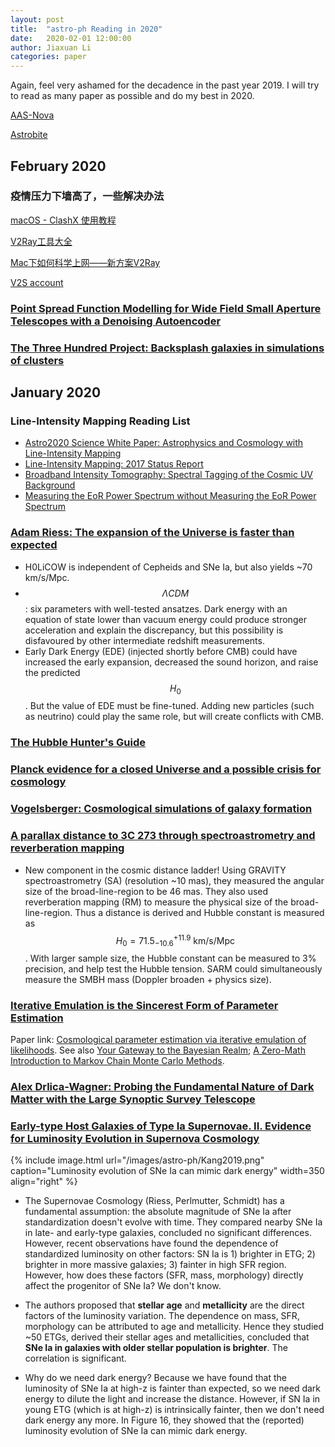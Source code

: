 ```yaml
---
layout: post
title:  "astro-ph Reading in 2020"
date:   2020-02-01 12:00:00
author: Jiaxuan Li
categories: paper
---
```

Again, feel very ashamed for the decadence in the past year 2019. I will try to read as many paper as possible and do my best in 2020.

[AAS-Nova](https://aasnova.org)

[Astrobite](https://astrobites.org)

## February 2020

### 疫情压力下墙高了，一些解决办法

[macOS - ClashX 使用教程](https://wiki.kache.moe/2019/12/11/macOS-ClashX/)

[V2Ray工具大全](https://v2sx.github.io/V2Ray/)

[Mac下如何科学上网——新方案V2Ray](https://github.com/CocoaKier/MacVPN/wiki/Mac下如何科学上网——新方案V2Ray)

[V2S account](https://v2sx.com/index.php)



### [Point Spread Function Modelling for Wide Field Small Aperture Telescopes with a Denoising Autoencoder](https://arxiv.org/abs/2001.11716)



### [The Three Hundred Project: Backsplash galaxies in simulations of clusters](https://arxiv.org/abs/2001.11518)





## January 2020

### Line-Intensity Mapping Reading List

- [Astro2020 Science White Paper: Astrophysics and Cosmology with Line-Intensity Mapping](https://baas.aas.org/wp-content/uploads/2019/05/101_kovetz.pdf)
- [Line-Intensity Mapping: 2017 Status Report](https://ui.adsabs.harvard.edu/abs/2017arXiv170909066K/abstract)
- [Broadband Intensity Tomography: Spectral Tagging of the Cosmic UV Background](https://iopscience.iop.org/article/10.3847/1538-4357/ab1b35)
- [Measuring the EoR Power Spectrum without Measuring the EoR Power Spectrum](https://iopscience.iop.org/article/10.3847/1538-4357/ab0a08/pdf)






### [Adam Riess: The expansion of the Universe is faster than expected](https://www.nature.com/articles/s42254-019-0137-0#change-history)

- H0LiCOW is independent of Cepheids and SNe Ia, but also yields ~70 km/s/Mpc. 
- $$\Lambda CDM$$: six parameters with well-tested ansatzes. Dark energy with an equation of state lower than vacuum energy could produce stronger acceleration and explain the discrepancy, but this possibility is disfavoured by other intermediate­ redshift measurements.
- Early Dark Energy (EDE) (injected shortly before CMB) could have increased the early expansion, decreased the sound horizon, and raise the predicted $$H_0$$. But the value of EDE must be fine-tuned. Adding new particles (such as neutrino) could play the same role, but will create conflicts with CMB. 

### [The Hubble Hunter's Guide](https://ui.adsabs.harvard.edu/abs/2019arXiv190803663K/abstract)

### [Planck evidence for a closed Universe and a possible crisis for cosmology](https://www.nature.com/articles/s41550-019-0906-9)

### [Vogelsberger: Cosmological simulations of galaxy formation](https://www.nature.com/articles/s42254-019-0127-2)

### [A parallax distance to 3C 273 through spectroastrometry and reverberation mapping](https://www.nature.com/articles/s41550-019-0979-5)

- New component in the cosmic distance ladder! Using GRAVITY spectroastrometry (SA) (resolution ~10 mas), they measured the angular size of the broad-line-region to be 46 mas. They also used reverberation mapping (RM) to measure the physical size of the broad-line-region. Thus a distance is derived and Hubble constant is measured as $$H_0 = 71.5^{+11.9}_{-10.6}\ \mathrm{km/s/Mpc}$$. With larger sample size, the Hubble constant can be measured to 3% precision, and help test the Hubble tension.  SARM could simultaneously measure the SMBH mass (Doppler broaden + physics size).

### [Iterative Emulation is the Sincerest Form of Parameter Estimation](https://astrobites.org/2020/01/13/iterative-emulation-is-the-sincerest-form-of-parameter-estimation/)

Paper link: [Cosmological parameter estimation via iterative emulation of likelihoods](https://arxiv.org/abs/1912.08806). See also [Your Gateway to the Bayesian Realm](https://astrobites.org/2011/11/26/your-gateway-to-the-bayesian-realm/); [A Zero-Math Introduction to Markov Chain Monte Carlo Methods](https://towardsdatascience.com/a-zero-math-introduction-to-markov-chain-monte-carlo-methods-dcba889e0c50).

### [Alex Drlica-Wagner: Probing the Fundamental Nature of Dark Matter with the Large Synoptic Survey Telescope](https://ui.adsabs.harvard.edu/abs/2019arXiv190201055D/abstract)

### [Early-type Host Galaxies of Type Ia Supernovae. II. Evidence for Luminosity Evolution in Supernova Cosmology](https://ui.adsabs.harvard.edu/abs/2019arXiv191204903K/abstract)

{% include image.html url="/images/astro-ph/Kang2019.png" caption="Luminosity evolution of SNe Ia can mimic dark energy" width=350 align="right" %}

- The Supernovae Cosmology (Riess, Perlmutter, Schmidt) has a fundamental assumption: the absolute magnitude of SNe Ia after standardization doesn't evolve with time. They compared nearby SNe Ia in late- and early-type galaxies, concluded no significant differences. However, recent observations have found the dependence of standardized luminosity on other factors: SN Ia is 1) brighter in ETG; 2) brighter in more massive galaxies; 3) fainter in high SFR region. However, how does these factors (SFR, mass, morphology) directly affect the progenitor of SNe Ia? We don't know.
- The authors proposed that **stellar age** and **metallicity** are the direct factors of the luminosity variation. The dependence on mass, SFR, morphology can be attributed to age and metallicity. Hence they studied ~50 ETGs, derived their stellar ages and metallicities, concluded that **SNe Ia in galaxies with older stellar population is brighter**. The correlation is significant. 

- Why do we need dark energy? Because we have found that the luminosity of SNe Ia at high-z is fainter than expected, so we need dark energy to dilute the light and increase the distance. However, if SN Ia in young ETG (which is at high-z) is intrinsically fainter, then we don't need dark energy any more. In Figure 16, they showed that the (reported) luminosity evolution of SNe Ia can mimic dark energy. 
